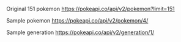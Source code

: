 Original 151 pokemon
https://pokeapi.co/api/v2/pokemon?limit=151

Sample pokemon
https://pokeapi.co/api/v2/pokemon/4/

Sample generation
https://pokeapi.co/api/v2/generation/1/